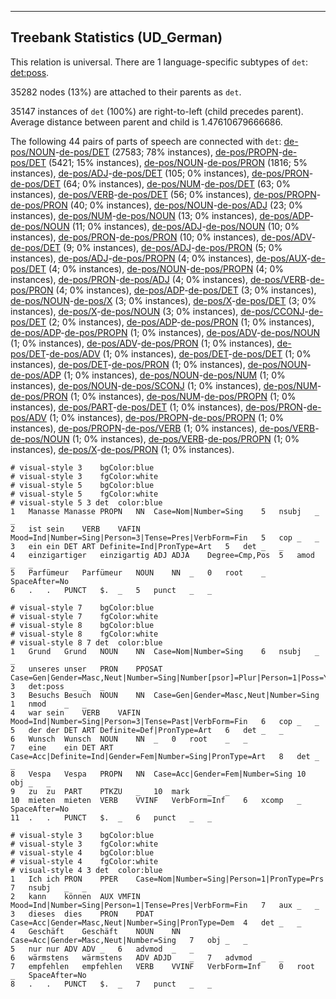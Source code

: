 

--------------------------------------------------------------------------------

## Treebank Statistics (UD_German)

This relation is universal.
There are 1 language-specific subtypes of `det`: [det:poss]().

35282 nodes (13%) are attached to their parents as `det`.

35147 instances of `det` (100%) are right-to-left (child precedes parent).
Average distance between parent and child is 1.47610679666686.

The following 44 pairs of parts of speech are connected with `det`: [de-pos/NOUN]()-[de-pos/DET]() (27583; 78% instances), [de-pos/PROPN]()-[de-pos/DET]() (5421; 15% instances), [de-pos/NOUN]()-[de-pos/PRON]() (1816; 5% instances), [de-pos/ADJ]()-[de-pos/DET]() (105; 0% instances), [de-pos/PRON]()-[de-pos/DET]() (64; 0% instances), [de-pos/NUM]()-[de-pos/DET]() (63; 0% instances), [de-pos/VERB]()-[de-pos/DET]() (56; 0% instances), [de-pos/PROPN]()-[de-pos/PRON]() (40; 0% instances), [de-pos/NOUN]()-[de-pos/ADJ]() (23; 0% instances), [de-pos/NUM]()-[de-pos/NOUN]() (13; 0% instances), [de-pos/ADP]()-[de-pos/NOUN]() (11; 0% instances), [de-pos/ADJ]()-[de-pos/NOUN]() (10; 0% instances), [de-pos/PRON]()-[de-pos/PRON]() (10; 0% instances), [de-pos/ADV]()-[de-pos/DET]() (9; 0% instances), [de-pos/ADJ]()-[de-pos/PRON]() (5; 0% instances), [de-pos/ADJ]()-[de-pos/PROPN]() (4; 0% instances), [de-pos/AUX]()-[de-pos/DET]() (4; 0% instances), [de-pos/NOUN]()-[de-pos/PROPN]() (4; 0% instances), [de-pos/PRON]()-[de-pos/ADJ]() (4; 0% instances), [de-pos/VERB]()-[de-pos/PRON]() (4; 0% instances), [de-pos/ADP]()-[de-pos/DET]() (3; 0% instances), [de-pos/NOUN]()-[de-pos/X]() (3; 0% instances), [de-pos/X]()-[de-pos/DET]() (3; 0% instances), [de-pos/X]()-[de-pos/NOUN]() (3; 0% instances), [de-pos/CCONJ]()-[de-pos/DET]() (2; 0% instances), [de-pos/ADP]()-[de-pos/PRON]() (1; 0% instances), [de-pos/ADP]()-[de-pos/PROPN]() (1; 0% instances), [de-pos/ADV]()-[de-pos/NOUN]() (1; 0% instances), [de-pos/ADV]()-[de-pos/PRON]() (1; 0% instances), [de-pos/DET]()-[de-pos/ADV]() (1; 0% instances), [de-pos/DET]()-[de-pos/DET]() (1; 0% instances), [de-pos/DET]()-[de-pos/PRON]() (1; 0% instances), [de-pos/NOUN]()-[de-pos/ADP]() (1; 0% instances), [de-pos/NOUN]()-[de-pos/NUM]() (1; 0% instances), [de-pos/NOUN]()-[de-pos/SCONJ]() (1; 0% instances), [de-pos/NUM]()-[de-pos/PRON]() (1; 0% instances), [de-pos/NUM]()-[de-pos/PROPN]() (1; 0% instances), [de-pos/PART]()-[de-pos/DET]() (1; 0% instances), [de-pos/PRON]()-[de-pos/ADV]() (1; 0% instances), [de-pos/PROPN]()-[de-pos/PROPN]() (1; 0% instances), [de-pos/PROPN]()-[de-pos/VERB]() (1; 0% instances), [de-pos/VERB]()-[de-pos/NOUN]() (1; 0% instances), [de-pos/VERB]()-[de-pos/PROPN]() (1; 0% instances), [de-pos/X]()-[de-pos/PRON]() (1; 0% instances).


~~~ conllu
# visual-style 3	bgColor:blue
# visual-style 3	fgColor:white
# visual-style 5	bgColor:blue
# visual-style 5	fgColor:white
# visual-style 5 3 det	color:blue
1	Manasse	Manasse	PROPN	NN	Case=Nom|Number=Sing	5	nsubj	_	_
2	ist	sein	VERB	VAFIN	Mood=Ind|Number=Sing|Person=3|Tense=Pres|VerbForm=Fin	5	cop	_	_
3	ein	ein	DET	ART	Definite=Ind|PronType=Art	5	det	_	_
4	einzigartiger	einzigartig	ADJ	ADJA	Degree=Cmp,Pos	5	amod	_	_
5	Parfümeur	Parfümeur	NOUN	NN	_	0	root	_	SpaceAfter=No
6	.	.	PUNCT	$.	_	5	punct	_	_

~~~


~~~ conllu
# visual-style 7	bgColor:blue
# visual-style 7	fgColor:white
# visual-style 8	bgColor:blue
# visual-style 8	fgColor:white
# visual-style 8 7 det	color:blue
1	Grund	Grund	NOUN	NN	Case=Nom|Number=Sing	6	nsubj	_	_
2	unseres	unser	PRON	PPOSAT	Case=Gen|Gender=Masc,Neut|Number=Sing|Number[psor]=Plur|Person=1|Poss=Yes|PronType=Prs	3	det:poss	_	_
3	Besuchs	Besuch	NOUN	NN	Case=Gen|Gender=Masc,Neut|Number=Sing	1	nmod	_	_
4	war	sein	VERB	VAFIN	Mood=Ind|Number=Sing|Person=3|Tense=Past|VerbForm=Fin	6	cop	_	_
5	der	der	DET	ART	Definite=Def|PronType=Art	6	det	_	_
6	Wunsch	Wunsch	NOUN	NN	_	0	root	_	_
7	eine	ein	DET	ART	Case=Acc|Definite=Ind|Gender=Fem|Number=Sing|PronType=Art	8	det	_	_
8	Vespa	Vespa	PROPN	NN	Case=Acc|Gender=Fem|Number=Sing	10	obj	_	_
9	zu	zu	PART	PTKZU	_	10	mark	_	_
10	mieten	mieten	VERB	VVINF	VerbForm=Inf	6	xcomp	_	SpaceAfter=No
11	.	.	PUNCT	$.	_	6	punct	_	_

~~~


~~~ conllu
# visual-style 3	bgColor:blue
# visual-style 3	fgColor:white
# visual-style 4	bgColor:blue
# visual-style 4	fgColor:white
# visual-style 4 3 det	color:blue
1	Ich	ich	PRON	PPER	Case=Nom|Number=Sing|Person=1|PronType=Prs	7	nsubj	_	_
2	kann	können	AUX	VMFIN	Mood=Ind|Number=Sing|Person=1|Tense=Pres|VerbForm=Fin	7	aux	_	_
3	dieses	dies	PRON	PDAT	Case=Acc|Gender=Masc,Neut|Number=Sing|PronType=Dem	4	det	_	_
4	Geschäft	Geschäft	NOUN	NN	Case=Acc|Gender=Masc,Neut|Number=Sing	7	obj	_	_
5	nur	nur	ADV	ADV	_	6	advmod	_	_
6	wärmstens	wärmstens	ADV	ADJD	_	7	advmod	_	_
7	empfehlen	empfehlen	VERB	VVINF	VerbForm=Inf	0	root	_	SpaceAfter=No
8	.	.	PUNCT	$.	_	7	punct	_	_

~~~


